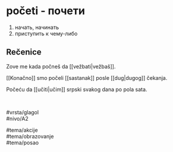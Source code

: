 # početi - почети

1. начать, начинать  
2. приступить к чему-либо

## Rečenice

Zove me kada počneš da [[vežbati|vežbaš]].

[[Konačno]] smo počeli [[sastanak]] posle [[dug|dugog]] čekanja.  

Počeću da [[učiti|učim]] srpski svakog dana po pola sata.

<br>

#vrsta/glagol  
#nivo/A2  

#tema/akcije  
#tema/obrazovanje  
#tema/posao
